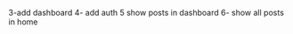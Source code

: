 <!-- 1- add database
2- add prisma  -->
3-add dashboard
4- add auth
5 show posts in dashboard
6- show all posts in home
